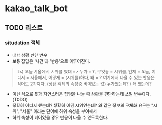 # kakao_talk_bot
## TODO 리스트 
### situdation 객체
#### 
- 대화 상황 판단 변수
- 보통 잡답은 '사건'과 '반응'으로 이루어진다.
> Ex) 오늘 서울에서 시위를 했대 => 누가 = ?, 무엇을 = 시위를, 언제 = 오늘, 어디서 = 서울에서, 어떻게 = (시위를)하다, 왜 = ?
>   여기에서 나올 수 있는 반응은 적어도 2가지다. (상황 객체의 속성중 비어있는 값)
>   누가했는데? / 왜 했는데?
- 이런 식으로 봇과 자연스러운 잡담을 나눌 때 상황을 판단하는데 쓰일 변수이다. (TODO)
- 정확히 어디서 했는데? 정확히 어떤 시위였는데? 와 같은 정보의 구체화 요구는 "시위", "서울" 이라는 단어에 하위 속성을 부여해서
- 하위 속성이 비어있을 경우 반응이 나올 수 있도록한다.
